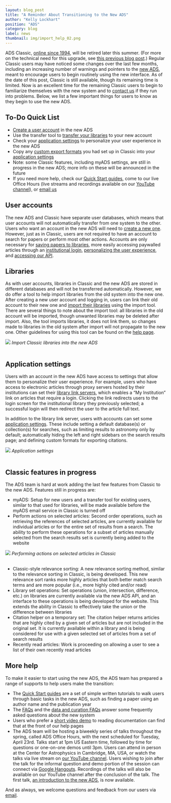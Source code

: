 ```yaml
---
layout: blog_post
title: "A Reminder About Transitioning to the New ADS"
author: "Kelly Lockhart"
position: "ADS"
category: blog
label: news
thumbnail: img/import_help_02.png
---
```


ADS Classic, [online since 1994](https://ui.adsabs.harvard.edu/about/history/), will be retired later this summer. (For more on the technical need for this upgrade, see [this previous blog post](http://adsabs.github.io/blog/technical).) Regular Classic users may have noticed some changes over the last few months, including an increasing number of warnings and pointers to the [new ADS](https://ui.adsabs.harvard.edu/), meant to encourage users to begin routinely using the new interface. As of the date of this post, Classic is still available, though its remaining time is limited. Now is an excellent time for the remaining Classic users to begin to familiarize themselves with the new system and to [contact us](mailto:adshelp@cfa.harvard.edu) if they run into problems. Below, we list a few important things for users to know as they begin to use the new ADS.

## To-Do Quick List
- [Create a user account](https://ui.adsabs.harvard.edu/user/account/register) in the new ADS
- Use the transfer tool to [transfer your libraries](https://adsabs.github.io/help/libraries/legacy-importing) to your new account
- Check your [application settings](https://ui.adsabs.harvard.edu/user/settings/application) to personalize your user experience in the new ADS
- Copy any [custom export formats](https://adsabs.github.io/help/actions/export) you had set up in Classic into your [application settings](https://ui.adsabs.harvard.edu/user/settings/application)
- Note: some Classic features, including myADS settings, are still in progress in the new ADS; more info on these will be announced in the future
- If you need more help, check our [Quick Start guides](https://adsabs.github.io/help/quickstart), come to our live Office Hours (live streams and recordings available on our [YouTube channel](https://www.youtube.com/watch?v=QVewqgjUCJI)), or [email us](mailto:adshelp@cfa.harvard.edu)

## User accounts
The new ADS and Classic have separate user databases, which means that user accounts will not automatically transfer from one system to the other. Users who want an account in the new ADS will need to [create a new one](https://ui.adsabs.harvard.edu/user/account/register). However, just as in Classic, users are not required to have an account to search for papers or perform most other actions. Accounts are only necessary for [saving papers to libraries](https://adsabs.github.io/help/libraries/creating-libraries), more easily accessing paywalled articles through an [institutional login](https://adsabs.github.io/help/userpreferences/library-servers), [personalizing the user experience](http://adsabs.github.io/blog/updates2#application-settings), and [accessing our API](https://github.com/adsabs/adsabs-dev-api). 

## Libraries
As with user accounts, libraries in Classic and the new ADS are stored in different databases and will not be transferred automatically. However, we do offer a tool to help import libraries from the old system into the new one. After creating a new user account and logging in, users can link their old account to their new one and [import their libraries](https://adsabs.github.io/help/libraries/legacy-importing) using the import tool. There are several things to note about the import tool: all libraries in the old account will be imported, though unwanted libraries may be deleted after import. Also, the tool imports libraries, it does not link them, so changes made to libraries in the old system after import will not propagate to the new one. Other guidelines for using this tool can be found on the [help page](https://adsabs.github.io/help/libraries/legacy-importing).

<div class="text-center">
    <img class="img-thumbnail" src="{{ site.baseurl }}/img/import_help_02.png" />
<em>Import Classic libraries into the new ADS</em>
</div>
<br>

## Application settings
Users with an account in the new ADS have access to settings that allow them to personalize their user experience. For example, users who have access to electronic articles through proxy servers hosted by their institutions can set their [library link servers](https://adsabs.github.io/help/userpreferences/library-servers), which enables a “My Institution” link on articles that require a login. Clicking the link redirects users to the login screen for the institutional library they previously selected; a successful login will then redirect the user to the article full text.

In addition to the library link server, users with accounts can set some [application settings](https://ui.adsabs.harvard.edu/user/settings/application). These include setting a default database(s) or collection(s) for searches, such as limiting results to astronomy only by default; automatically hiding the left and right sidebars on the search results page; and defining custom formats for exporting citations.

<div class="text-center">
    <img class="img-thumbnail" src="{{ site.baseurl }}/blog/images/blog_2019_02_13_application-settings.png" />
<em>Application settings</em>
</div>
<br>

## Classic features in progress
The ADS team is hard at work adding the last few features from Classic to the new ADS. Features still in progress are:

- myADS: Setup for new users and a transfer tool for existing users, similar to that used for libraries, will be made available before the myADS email service in Classic is turned off
- Perform actions on selected articles: Second order operations, such as retrieving the references of selected articles, are currently available for individual articles or for the entire set of results from a search. The ability to perform these operations for a subset of articles manually selected from the search results set is currently being added to the website

<div class="text-center">
    <img class="img-thumbnail" src="{{ site.baseurl }}/blog/images/blog_2019_04_11_perform-actions-on-selected.png" />
<em>Performing actions on selected articles in Classic</em>
</div>
<br>

- Classic-style relevance sorting: A new relevance sorting method, similar to the relevance sorting in Classic, is being developed. This new relevance sort ranks more highly articles that both better match search terms and are more popular (i.e., more highly cited and/or read)
- Library set operations: Set operations (union, intersection, difference, etc.) on libraries are currently available via the new ADS API, and an interface to these operations is being developed for the website. This extends the ability in Classic to effectively take the union or the difference between libraries
- Citation helper on a temporary set: The citation helper returns articles that are highly cited by a given set of articles but are not included in the original set. It is currently available within a library and is being considered for use with a given selected set of articles from a set of search results
- Recently read articles: Work is proceeding on allowing a user to see a list of their own recently read articles

## More help
To make it easier to start using the new ADS, the ADS team has prepared a range of supports to help users make the transition:

- The [Quick Start guides](https://adsabs.github.io/help/quickstart) are a set of simple written tutorials to walk users through basic tasks in the new ADS, such as finding a paper using an author name and the publication year
- The [FAQs](http://adsabs.github.io/help/faq/) and the [data and curation FAQs](http://adsabs.github.io/help/data_faq/) answer some frequently asked questions about the new system
- Users who prefer a [short video demo](http://adsabs.github.io/help/) to reading documentation can find that at the front of our help pages
- The ADS team will be hosting a biweekly series of talks throughout the spring, called ADS Office Hours, with the next scheduled for Tuesday, April 23rd. Talks start at 1pm US Eastern time, followed by time for questions or one-on-one demos until 3pm. Users can attend in person at the Center for Astrophysics in Cambridge, MA, USA, or watch the talks via live stream on [our YouTube channel](https://www.youtube.com/user/nasaads). Users wishing to join after the talk for the informal question and demo portion of the session can connect via [Google Hangouts](https://hangouts.google.com/hangouts/_/cfa.harvard.edu/adsofficehours). Recordings of the talks will also be available on our YouTube channel after the conclusion of the talk. The first talk, [an introduction to the new ADS](https://www.youtube.com/watch?v=QVewqgjUCJI), is now available.

And as always, we welcome questions and feedback from our users via [email](mailto:adshelp@cfa.harvard.edu).
